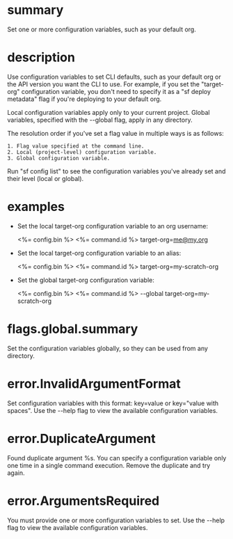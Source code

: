 # summary

Set one or more configuration variables, such as your default org.

# description

Use configuration variables to set CLI defaults, such as your default org or the API version you want the CLI to use. For example, if you set the "target-org" configuration variable, you don't need to specify it as a "sf deploy metadata" flag if you're deploying to your default org.

Local configuration variables apply only to your current project. Global variables, specified with the --global flag, apply in any directory.

The resolution order if you've set a flag value in multiple ways is as follows:

    1. Flag value specified at the command line.
    2. Local (project-level) configuration variable.
    3. Global configuration variable.

Run "sf config list" to see the configuration variables you've already set and their level (local or global).

# examples

- Set the local target-org configuration variable to an org username:

  <%= config.bin %> <%= command.id %> target-org=me@my.org

- Set the local target-org configuration variable to an alias:

  <%= config.bin %> <%= command.id %> target-org=my-scratch-org

- Set the global target-org configuration variable:

  <%= config.bin %> <%= command.id %> --global target-org=my-scratch-org

# flags.global.summary

Set the configuration variables globally, so they can be used from any directory.

# error.InvalidArgumentFormat

Set configuration variables with this format: key=value or key="value with spaces". Use the --help flag to view the available configuration variables. 

# error.DuplicateArgument

Found duplicate argument %s. You can specify a configuration variable only one time in a single command execution. Remove the duplicate and try again.

# error.ArgumentsRequired

You must provide one or more configuration variables to set. Use the --help flag to view the available configuration variables.  
